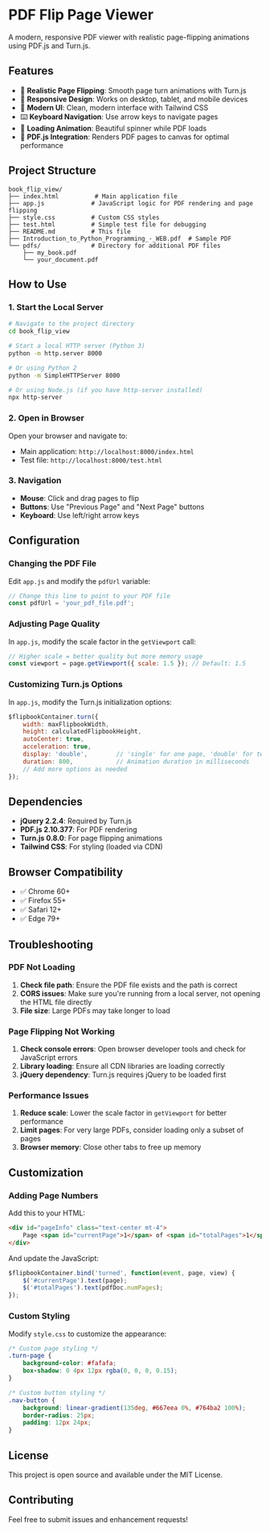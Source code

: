 # PDF Flip Page Viewer

A modern, responsive PDF viewer with realistic page-flipping animations using PDF.js and Turn.js.

## Features

- 📖 **Realistic Page Flipping**: Smooth page turn animations with Turn.js
- 📱 **Responsive Design**: Works on desktop, tablet, and mobile devices
- 🎨 **Modern UI**: Clean, modern interface with Tailwind CSS
- ⌨️ **Keyboard Navigation**: Use arrow keys to navigate pages
- 🔄 **Loading Animation**: Beautiful spinner while PDF loads
- 📄 **PDF.js Integration**: Renders PDF pages to canvas for optimal performance

## Project Structure

```
book_flip_view/
├── index.html          # Main application file
├── app.js             # JavaScript logic for PDF rendering and page flipping
├── style.css          # Custom CSS styles
├── test.html          # Simple test file for debugging
├── README.md          # This file
├── Introduction_to_Python_Programming_-_WEB.pdf  # Sample PDF
└── pdfs/              # Directory for additional PDF files
    ├── my_book.pdf
    └── your_document.pdf
```

## How to Use

### 1. Start the Local Server

```bash
# Navigate to the project directory
cd book_flip_view

# Start a local HTTP server (Python 3)
python -m http.server 8000

# Or using Python 2
python -m SimpleHTTPServer 8000

# Or using Node.js (if you have http-server installed)
npx http-server
```

### 2. Open in Browser

Open your browser and navigate to:
- Main application: `http://localhost:8000/index.html`
- Test file: `http://localhost:8000/test.html`

### 3. Navigation

- **Mouse**: Click and drag pages to flip
- **Buttons**: Use "Previous Page" and "Next Page" buttons
- **Keyboard**: Use left/right arrow keys

## Configuration

### Changing the PDF File

Edit `app.js` and modify the `pdfUrl` variable:

```javascript
// Change this line to point to your PDF file
const pdfUrl = 'your_pdf_file.pdf';
```

### Adjusting Page Quality

In `app.js`, modify the scale factor in the `getViewport` call:

```javascript
// Higher scale = better quality but more memory usage
const viewport = page.getViewport({ scale: 1.5 }); // Default: 1.5
```

### Customizing Turn.js Options

In `app.js`, modify the Turn.js initialization options:

```javascript
$flipbookContainer.turn({
    width: maxFlipbookWidth,
    height: calculatedFlipbookHeight,
    autoCenter: true,
    acceleration: true,
    display: 'double',        // 'single' for one page, 'double' for two pages
    duration: 800,            // Animation duration in milliseconds
    // Add more options as needed
});
```

## Dependencies

- **jQuery 2.2.4**: Required by Turn.js
- **PDF.js 2.10.377**: For PDF rendering
- **Turn.js 0.8.0**: For page flipping animations
- **Tailwind CSS**: For styling (loaded via CDN)

## Browser Compatibility

- ✅ Chrome 60+
- ✅ Firefox 55+
- ✅ Safari 12+
- ✅ Edge 79+

## Troubleshooting

### PDF Not Loading

1. **Check file path**: Ensure the PDF file exists and the path is correct
2. **CORS issues**: Make sure you're running from a local server, not opening the HTML file directly
3. **File size**: Large PDFs may take longer to load

### Page Flipping Not Working

1. **Check console errors**: Open browser developer tools and check for JavaScript errors
2. **Library loading**: Ensure all CDN libraries are loading correctly
3. **jQuery dependency**: Turn.js requires jQuery to be loaded first

### Performance Issues

1. **Reduce scale**: Lower the scale factor in `getViewport` for better performance
2. **Limit pages**: For very large PDFs, consider loading only a subset of pages
3. **Browser memory**: Close other tabs to free up memory

## Customization

### Adding Page Numbers

Add this to your HTML:

```html
<div id="pageInfo" class="text-center mt-4">
    Page <span id="currentPage">1</span> of <span id="totalPages">1</span>
</div>
```

And update the JavaScript:

```javascript
$flipbookContainer.bind('turned', function(event, page, view) {
    $('#currentPage').text(page);
    $('#totalPages').text(pdfDoc.numPages);
});
```

### Custom Styling

Modify `style.css` to customize the appearance:

```css
/* Custom page styling */
.turn-page {
    background-color: #fafafa;
    box-shadow: 0 4px 12px rgba(0, 0, 0, 0.15);
}

/* Custom button styling */
.nav-button {
    background: linear-gradient(135deg, #667eea 0%, #764ba2 100%);
    border-radius: 25px;
    padding: 12px 24px;
}
```

## License

This project is open source and available under the MIT License.

## Contributing

Feel free to submit issues and enhancement requests! 